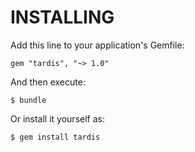 INSTALLING
==========

Add this line to your application's Gemfile:

    gem "tardis", "~> 1.0"

And then execute:

    $ bundle

Or install it yourself as:

    $ gem install tardis
